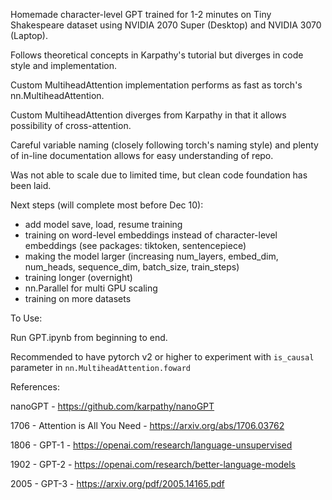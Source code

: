 Homemade character-level GPT trained for 1-2 minutes on Tiny Shakespeare dataset using NVIDIA 2070 Super (Desktop) and NVIDIA 3070 (Laptop).

Follows theoretical concepts in Karpathy's tutorial but diverges in code style and implementation.

Custom MultiheadAttention implementation performs as fast as torch's nn.MultiheadAttention.

Custom MultiheadAttention diverges from Karpathy in that it allows possibility of cross-attention.

Careful variable naming (closely following torch's naming style) and plenty of in-line documentation allows for easy understanding of repo.

Was not able to scale due to limited time, but clean code foundation has been laid.

Next steps (will complete most before Dec 10):
- add model save, load, resume training
- training on word-level embeddings instead of character-level embeddings (see packages: tiktoken, sentencepiece)
- making the model larger (increasing num_layers, embed_dim, num_heads, sequence_dim, batch_size, train_steps)
- training longer (overnight)
- nn.Parallel for multi GPU scaling
- training on more datasets

To Use:

Run GPT.ipynb from beginning to end.

Recommended to have pytorch v2 or higher to experiment with `is_causal` parameter in `nn.MultiheadAttention.foward`

References:

nanoGPT - https://github.com/karpathy/nanoGPT

1706 - Attention is All You Need - https://arxiv.org/abs/1706.03762

1806 - GPT-1 - https://openai.com/research/language-unsupervised

1902 - GPT-2 - https://openai.com/research/better-language-models

2005 - GPT-3 - https://arxiv.org/pdf/2005.14165.pdf